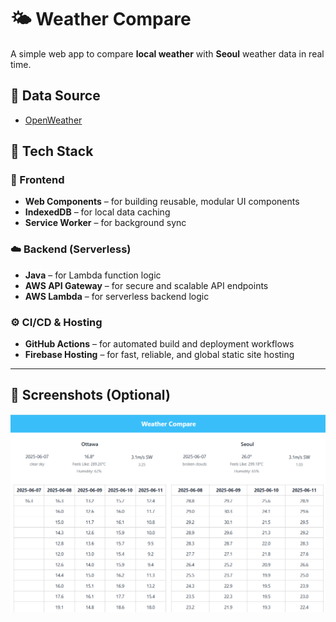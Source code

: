 # 🌤️ Weather Compare

A simple web app to compare **local weather** with **Seoul** weather data in real time.

## 📡 Data Source

- [OpenWeather](https://openweathermap.org/)

## 🧰 Tech Stack

### 🚀 Frontend

- **Web Components** – for building reusable, modular UI components
- **IndexedDB** – for local data caching 
- **Service Worker** – for background sync

### ☁️ Backend (Serverless)

- **Java** – for Lambda function logic
- **AWS API Gateway** – for secure and scalable API endpoints 
- **AWS Lambda** – for serverless backend logic

### ⚙️ CI/CD & Hosting

- **GitHub Actions** – for automated build and deployment workflows
- **Firebase Hosting** – for fast, reliable, and global static site hosting

---

## 📸 Screenshots (Optional)
<img align="right" max-width="100%" src="https://raw.githubusercontent.com/JessySeo9955/indexedDB_weather/main/.github/images/screenshot_weather.png" />